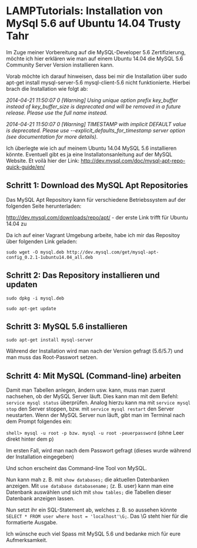 LAMPTutorials: Installation von MySql 5.6 auf Ubuntu 14.04 Trusty Tahr
======================================================================

Im Zuge meiner Vorbereitung auf die MySQL-Developer 5.6 Zertifizierung, möchte ich hier erklären wie man auf einem Ubuntu 14.04 die MySQL 5.6 Community Server Version installieren kann.

Vorab möchte ich darauf hinweisen, dass bei mir die Installation über sudo apt-get install mysql-server-5.6 mysql-client-5.6 nicht funktionierte. Hierbei brach die Installation wie folgt ab:

*2014-04-21 11:50:07 0 [Warning] Using unique option prefix key_buffer instead of key_buffer_size is deprecated and will be removed in a future release. Please use the full name instead.*

*2014-04-21 11:50:07 0 [Warning] TIMESTAMP with implicit DEFAULT value is deprecated. Please use --explicit_defaults_for_timestamp server option (see documentation for more details).*

Ich überlegte wie ich auf meinem Ubuntu 14.04 MySQL 5.6 installieren könnte.  Eventuell gibt es ja eine Installatonsanleitung auf der MySQL Website. Et voilà hier der Link: http://dev.mysql.com/doc/mysql-apt-repo-quick-guide/en/

Schritt 1: Download des MySQL Apt Repositories
----------------------------------------------
Das MySQL Apt Repository kann für verschiedene Betriebssystem auf der folgenden Seite herunterladen:

http://dev.mysql.com/downloads/repo/apt/ - der erste Link trifft für Ubuntu 14.04 zu

Da ich auf einer Vagrant Umgebung arbeite, habe ich mir das Repositoy über folgenden Link geladen:

`sudo wget -O mysql.deb http://dev.mysql.com/get/mysql-apt-config_0.2.1-1ubuntu14.04_all.deb`

Schritt 2: Das Repository installieren und updaten
--------------------------------------------------

`sudo dpkg -i mysql.deb`

`sudo apt-get update`

Schritt 3: MySQL 5.6 installieren
---------------------------------

`sudo apt-get install mysql-server`

Während der Installation wird man nach der Version gefragt (5.6/5.7) und man muss das Root-Passwort setzen.

Schritt 4: Mit MySQL (Command-line) arbeiten
--------------------------------------------
Damit man Tabellen anlegen, ändern usw. kann, muss man zuerst nachsehen, ob der MySQL Server läuft. Dies kann man mit dem Befehl: `service mysql status` überprüfen. Analog hierzu kann ma mit `service mysql stop` den Server stoppen, bzw. mit `service mysql restart` den Server neustarten.
Wenn der MySQL Server nun läuft, gibt man im Terminal nach dem Prompt folgendes ein:

`shell> mysql -u root -p bzw. mysql -u root -peuerpassword` (ohne Leer direkt hinter dem p)

Im ersten Fall, wird man nach dem Passwort gefragt (dieses wurde während der Installation eingegeben)

Und schon erscheint das Command-line Tool von MySQL.

Nun kann mah z. B. mit `show databases;` die aktuellen Datenbanken anzeigen.
Mit `use database databasename;` (z. B. user) kann man eine Datenbank auswählen und sich mit `show tables;` die Tabellen dieser Datenbank anzeigen lassen. 

Nun setzt ihr ein SQL-Statement ab, welches z. B. so aussehen könnte `SELECT * FROM user where host = 'localhost'\G;`. Das \G steht hier für die formatierte Ausgabe.

Ich wünsche euch viel Spass mit MySQL 5.6 und bedanke mich für eure Aufmerksamkeit.
